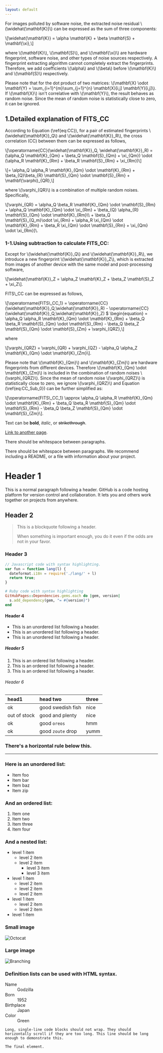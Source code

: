 ```yaml
---
layout: default
---
```


<html>
  <head>
    <meta charset="utf-8">
    <meta name="viewport" content="width=device-width">
    <title>MathJax example</title>
    <script src="https://polyfill.io/v3/polyfill.min.js?features=es6"></script>
    <script id="MathJax-script" async
            src="https://cdn.jsdelivr.net/npm/mathjax@3/es5/tex-mml-chtml.js">
    </script>
  </head>
  <body>
    <p>
      For images polluted by software noise, the extracted noise residual \(\widehat{\mathbf{K}}\) can be expressed as the sum of three components:
    </p>
    <p>
      \[\widehat{\mathbf{K}} = \alpha \mathbf{K} + \beta \mathbf{S} + \mathbf{\xi},\]
    </p>
    <p>
      where \(\mathbf{K}\), \(\mathbf{S}\), and \(\mathbf{\xi}\) are hardware fingerprint, software noise, and other types of noise sources respectively. A fingerprint extracting algorithm cannot completely extract the fingerprints. Therefore, we add coefficients \(\alpha\) and \(\beta\) before \(\mathbf{K}\) and \(\mathbf{S}\) respectively.
    </p>
    <p>
      Please note that for the dot product of two matrices: \(\mathbf{X} \odot \mathbf{Y} = \sum_{i=1}^{m}\sum_{j=1}^{n} \mathbf{X}[i,j] \mathbf{Y}[i,j]\). If \(\mathbf{X}\) isn't correlative with \(\mathbf{Y}\), the result behaves as random noise. Since the mean of random noise is statistically close to zero, it can be ignored.
    </p>
  </body>
</html>

## 1.Detailed explanation of FITS_CC

<html>
  <body>
    <p>
      According to Equation (\ref{eq:CC}), for a pair of estimated fingerprints \(\widehat{\mathbf{K}}_Q\) and \(\widehat{\mathbf{K}}_R\), the cross correlation (CC) between them can be expressed as follows,
    </p>
    <p>
      \[\operatorname{CC}(\widehat{\mathbf{K}}_Q, \widehat{\mathbf{K}}_R) = (\alpha_Q \mathbf{K}_{Qm} + \beta_Q \mathbf{S}_{Qm} + \xi_{Qm}) \odot (\alpha_R \mathbf{K}_{Rm} + \beta_R \mathbf{S}_{Rm} + \xi_{Rm})\]
    </p>
    <p>
      \[= \alpha_Q \alpha_R \mathbf{K}_{Qm} \odot \mathbf{K}_{Rm} + \beta_{Q}\beta_{R} \mathbf{S}_{Qm} \odot \mathbf{S}_{Rm} + \mathbf{\varphi}_{QR},\]
    </p>
    <p>
      where \(\varphi_{QR}\) is a combination of multiple random noises. Specifically,
    </p>
    <p>
      \[\varphi_{QR} = \alpha_Q \beta_R \mathbf{K}_{Qm} \odot \mathbf{S}_{Rm}
            + \alpha_Q \mathbf{K}_{Qm} \odot \xi_{Rm} 
            + \beta_{Q} \alpha_{R} \mathbf{S}_{Qm} \odot \mathbf{K}_{Rm}\\
            + \beta_Q \mathbf{S}_{Q_m}\odot \xi_{Rm}
            + \alpha_R \xi_{Qm} \odot \mathbf{K}_{Rm}
            + \beta_R \xi_{Qm} \odot \mathbf{S}_{Rm}
            + \xi_{Qm} \odot \xi_{Rm}]\.
    </p>
  </body>
</html>

### 1-1.Using subtraction to calculate FITS_CC:
<html>
  <body>
    <p>
      Except for \(\widehat{\mathbf{K}}_Q\) and \(\widehat{\mathbf{K}}_R\), we introduce
      a new fingerprint \(\widehat{\mathbf{K}}_Z\), which is extracted from images of another device with the same model and post-processing software,
    </p>
    <p>
      \[\widehat{\mathbf{K}}_Z = \alpha_Z \mathbf{K}_Z + \beta_Z \mathbf{S}_Z + \xi_Z\].
    </p>
    <p>  
      FITS\_CC can be expressed as follows,
    </p>
    <p>
      \[\operatorname{FITS\_CC_1} = \operatorname{CC}(\widehat{\mathbf{K}}_Q,\widehat{\mathbf{K}}_R) 
      - \operatorname{CC}(\widehat{\mathbf{K}}_Q,\widehat{\mathbf{K}}_Z) $
      \begin{equation}
      = \alpha_Q \alpha_R \mathbf{K}_{Qm} \odot \mathbf{K}_{Rm}
      + \beta_Q \beta_R \mathbf{S}_{Qm} \odot \mathbf{S}_{Rm}
      - \beta_Q \beta_Z \mathbf{S}_{Qm} \odot \mathbf{S}_{Zm}
      +  \varphi_{QRZ},\]
    </p>
    <p>
      where
    </p>
    <p>
      \[\varphi_{QRZ} = \varphi_{QR} + \varphi_{QZ} - \alpha_Q \alpha_Z \mathbf{K}_{Qm} \odot \mathbf{K}_{Zm}\].
    </p>
    <p>
      Please note that \(\mathbf{K}_{Qm}\) and \(\mathbf{K}_{Zm}\) are hardware fingerprints from different devices. Therefore \(\mathbf{K}_{Qm} \odot \mathbf{K}_{Zm}\) is included in the combination of random noises \(\varphi_{QRZ}\). 
      Since the mean of random noise \(\varphi_{QRZ}\) is statistically close to zero, we ignore \(\varphi_{QRZ}\) and Equation (\ref{eq:CC_Sub_0}) can be further simplified as:
    </p>
    <p>
      \[\operatorname{FITS\_CC_1} \approx
      \alpha_Q \alpha_R \mathbf{K}_{Qm} \odot \mathbf{K}_{Rm}
      + \beta_Q \beta_R \mathbf{S}_{Qm} \odot \mathbf{S}_{Rm}
      - \beta_Q \beta_Z \mathbf{S}_{Qm} \odot \mathbf{S}_{Zm}\].
    </p>
  </body>
</html>




Text can be **bold**, _italic_, or ~~strikethrough~~.

[Link to another page](./another-page.html).

There should be whitespace between paragraphs.

There should be whitespace between paragraphs. We recommend including a README, or a file with information about your project.

# Header 1

This is a normal paragraph following a header. GitHub is a code hosting platform for version control and collaboration. It lets you and others work together on projects from anywhere.

## Header 2

> This is a blockquote following a header.
>
> When something is important enough, you do it even if the odds are not in your favor.

### Header 3

```js
// Javascript code with syntax highlighting.
var fun = function lang(l) {
  dateformat.i18n = require('./lang/' + l)
  return true;
}
```

```ruby
# Ruby code with syntax highlighting
GitHubPages::Dependencies.gems.each do |gem, version|
  s.add_dependency(gem, "= #{version}")
end
```

#### Header 4

*   This is an unordered list following a header.
*   This is an unordered list following a header.
*   This is an unordered list following a header.

##### Header 5

1.  This is an ordered list following a header.
2.  This is an ordered list following a header.
3.  This is an ordered list following a header.

###### Header 6

| head1        | head two          | three |
|:-------------|:------------------|:------|
| ok           | good swedish fish | nice  |
| out of stock | good and plenty   | nice  |
| ok           | good `oreos`      | hmm   |
| ok           | good `zoute` drop | yumm  |

### There's a horizontal rule below this.

* * *

### Here is an unordered list:

*   Item foo
*   Item bar
*   Item baz
*   Item zip

### And an ordered list:

1.  Item one
1.  Item two
1.  Item three
1.  Item four

### And a nested list:

- level 1 item
  - level 2 item
  - level 2 item
    - level 3 item
    - level 3 item
- level 1 item
  - level 2 item
  - level 2 item
  - level 2 item
- level 1 item
  - level 2 item
  - level 2 item
- level 1 item

### Small image

![Octocat](https://github.githubassets.com/images/icons/emoji/octocat.png)

### Large image

![Branching](https://guides.github.com/activities/hello-world/branching.png)


### Definition lists can be used with HTML syntax.

<dl>
<dt>Name</dt>
<dd>Godzilla</dd>
<dt>Born</dt>
<dd>1952</dd>
<dt>Birthplace</dt>
<dd>Japan</dd>
<dt>Color</dt>
<dd>Green</dd>
</dl>

```
Long, single-line code blocks should not wrap. They should horizontally scroll if they are too long. This line should be long enough to demonstrate this.
```

```
The final element.
```
